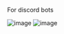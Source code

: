 For discord bots

![image](https://github.com/user-attachments/assets/446622a1-8750-4636-af9c-69d72b137fa7)
![image](https://github.com/user-attachments/assets/80cc1631-7c58-439b-b235-06198206d347)
